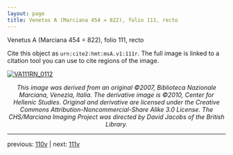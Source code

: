 ```yaml
---
layout: page
title: Venetus A (Marciana 454 = 822), folio 111, recto
---
```


Venetus A (Marciana 454 = 822), folio 111, recto

Cite this object as `urn:cite2:hmt:msA.v1:111r`.  The full image is linked to a citation tool you can use to cite regions of the image.

[![VA111RN_0112](http://www.homermultitext.org/iipsrv?IIIF=/project/homer/pyramidal/deepzoom/hmt/vaimg/2017a/VA111RN_0112.tif/full/800,/0/default.jpg)](http://www.homermultitext.org/ict2/?urn=urn:cite2:hmt:vaimg.2017a:VA111RN_0112) 

<p style="text-align: center; font-style: italic;">This image was derived from an original ©2007, Biblioteca Nazionale Marciana, Venezia, Italia. The derivative image is ©2010, Center for Hellenic Studies. Original and derivative are licensed under the Creative Commons Attribution-Noncommercial-Share Alike 3.0 License. The CHS/Marciana Imaging Project was directed by David Jacobs of the British Library.</p>

---

previous: [110v](../110v/) | next: [111v](../111v/)